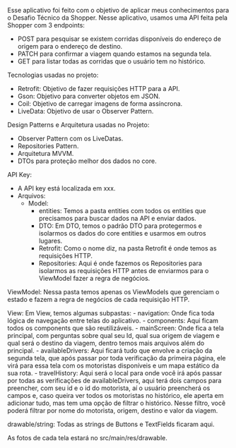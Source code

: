 Esse aplicativo foi feito com o objetivo de aplicar meus conhecimentos para o Desafio Técnico da Shopper. Nesse aplicativo, usamos uma API feita pela Shopper com 3 endpoints:

- POST para pesquisar se existem corridas disponíveis do endereço de origem para o endereço de destino.
- PATCH para confirmar a viagem quando estamos na segunda tela.
- GET para listar todas as corridas que o usuário tem no histórico.

Tecnologias usadas no projeto:

- Retrofit: Objetivo de fazer requisições HTTP para a API.
- Gson: Objetivo para converter objetos em JSON.
- Coil: Objetivo de carregar imagens de forma assíncrona.
- LiveData: Objetivo de usar o Observer Pattern.

Design Patterns e Arquitetura usadas no Projeto:
- Observer Pattern com os LiveDatas.
- Repositories Pattern.
- Arquitetura MVVM.
- DTOs para proteção melhor dos dados no core.

API Key:
- A API key está localizada em xxx.
- Arquivos:
  - Model:
     - entities: Temos a pasta entities com todos os entities que precisamos para buscar dados na API e enviar dados.
     - DTO: Em DTO, temos o padrão DTO para protegermos e isolarmos os dados do core entities e usarmos em outros lugares.
     - Retrofit: Como o nome diz, na pasta Retrofit é onde temos as requisições HTTP.
     - Repositories: Aqui é onde fazemos os Repositories para isolarmos as requisições HTTP antes de enviarmos para o ViewModel fazer a regra de negócios.

ViewModel: Nessa pasta temos apenas os ViewModels que gerenciam o estado e fazem a regra de negócios de cada requisição HTTP.

View: Em View, temos algumas subpastas:
    - navigation: Onde fica toda lógica de navegação entre telas do aplicativo.
    - components: Aqui ficam todos os components que são reutilizáveis.
    - mainScreen: Onde fica a tela principal, com perguntas sobre qual seu Id, qual sua origem de viagem e qual será o destino da viagem, dentro temos mais arquivos além do principal.
    - availableDrivers: Aqui ficará tudo que envolve a criação da segunda tela, que após passar por toda verificação da primeira página, ele virá para essa tela com os motoristas disponíveis e um mapa estático da sua rota.
    - travelHistory: Aqui será o local para onde você irá após passar por todas as verificações de availableDrivers, aqui terá dois campos para preencher, com seu id e o id do motorista, aí o usuário preencherá os campos e, caso queira ver todos os motoristas no histórico, ele aperta em adicionar tudo, mas tem uma opção de filtrar o histórico. Nesse filtro, você poderá filtrar por nome do motorista, origem, destino e valor da viagem.

drawable/string: Todas as strings de Buttons e TextFields ficaram aqui.

As fotos de cada tela estará no src/main/res/drawable.
